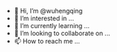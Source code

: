 - 👋 Hi, I’m @wuhengqing
- 👀 I’m interested in ...
- 🌱 I’m currently learning ...
- 💞️ I’m looking to collaborate on ...
- 📫 How to reach me ...

<!---
wuhengqing/wuhengqing is a ✨ special ✨ repository because its `README.md` (this file) appears on your GitHub profile.
You can click the Preview link to take a look at your changes.
--->
